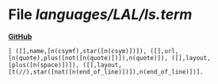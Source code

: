 # File _languages/LAL/ls.term_
**[GitHub](https://github.com/softlang/yas/blob/master/languages/LAL/ls.term)**
```
[ ([],name,[n(csymf),star([n(csym)])]), ([],url,[n(quote),plus([not([n(quote)])]),n(quote)]), ([],layout,[plus([n(space)])]), ([],layout,[t(//),star([not([n(end_of_line)])]),n(end_of_line)])].
```
